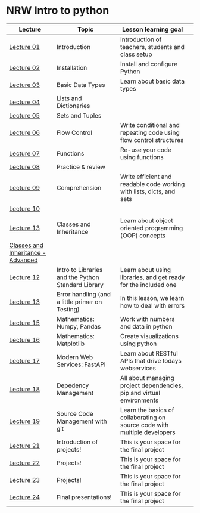 # NRW Intro to python


| Lecture                   | Topic       | Lesson learning goal                                              |                                                |
| --------------------------- | ------------ | ---------------------------------------------------- | --------------------------------------------------------------------------- |
| [Lecture 01](lecture-01/) | Introduction                                       | Introduction of teachers, students and class setup                        |
| [Lecture 02](lecture-02/) | Installation                                       | Install and configure Python                                              |
| [Lecture 03](lecture-03/) | Basic Data Types                                   | Learn about basic data types                                              |
| [Lecture 04](lecture-04/) | Lists and Dictionaries                             |                                                                           |
| [Lecture 05](lecture-05/) | Sets and Tuples                                    |                                                                           |
| [Lecture 06](lecture-06/) | Flow Control                                       | Write conditional and repeating code using flow control structures     |
| [Lecture 07](lecture-07/) | Functions                                          | Re-use your code using functions                                          |
| [Lecture 08](lecture-08/) | Practice & review                                  |                                                                           |
| [Lecture 09](lecture-09/) | Comprehension                                      | Write efficient and readable code working with lists, dicts, and sets    |
| [Lecture 10](assignment1_tictactoe/)                                           |                
                                       |
| [Lecture 13](lecture-10/) | Classes and Inheritance                            | Learn about object oriented programming (OOP) concepts              
[Classes and Inheritance - Advanced](lecture-11/)                              |                                    
| [Lecture 12](lecture-12/) | Intro to Libraries and the Python Standard Library | Learn about using libraries, and get ready for the included one         |
| [Lecture 13](lecture-13/) | Error handling (and a little primer on Testing)    | In this lesson, we learn how to deal with errors                       |
| [Lecture 15](lecture-15/) | Mathematics: Numpy, Pandas                         | Work with numbers and data in python                                 |
| [Lecture 16](lecture-16/) | Mathematics: Matplotlib                            | Create visualizations using python                                        |
| [Lecture 17](lecture-17/) | Modern Web Services: FastAPI                       | Learn about RESTful APIs that drive todays webservices               |
| [Lecture 18](lecture-18/) | Depedency Management                               | All about managing project dependencies, pip and virtual environments     |
| [Lecture 19](lecture-19/) | Source Code Management with git                    | Learn the basics of collaborating on source code with multiple developers |
| [Lecture 21](lecture-21/) | Introduction of projects!                          | This is your space for the final project                                  |
| [Lecture 22](lecture-22/) | Projects!                                          | This is your space for the final project                                  |
| [Lecture 23](lecture-23/) | Projects!                                          | This is your space for the final project                                  |
| [Lecture 24](lecture-24/) | Final presentations!                               | This is your space for the final project                                  |
